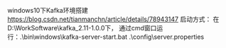 

windows10下Kafka环境搭建
https://blog.csdn.net/tianmanchn/article/details/78943147
启动方式：
在 D:\WorkSoftware\kafka_2.11-1.0.0下，
通过cmd窗口运行：.\bin\windows\kafka-server-start.bat .\config\server.properties


